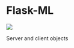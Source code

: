 # Flask-ML
![](https://img.shields.io/badge/license-MIT-blue.svg?style=flat-square)


Server and client objects
